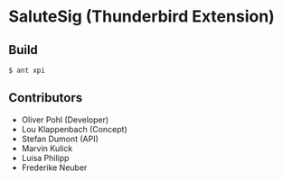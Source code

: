 # SaluteSig (Thunderbird Extension)

## Build

```
$ ant xpi
```

## Contributors

* Oliver Pohl (Developer)
* Lou Klappenbach (Concept)
* Stefan Dumont (API)
* Marvin Kulick
* Luisa Philipp
* Frederike Neuber